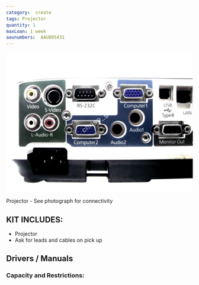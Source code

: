 ```yaml
---
category:  create
tags: Projector
quantity: 1
maxLoan: 1 week
aaunumbers:  AAU805431
---
```

![h314b Projector](/assets/images/equip/h314b.jpg)

Projector - See photograph for connectivity
## KIT INCLUDES:
-  Projector 
-  Ask for leads and cables on pick up

## Drivers / Manuals
[]()



### Capacity and Restrictions:
